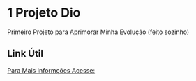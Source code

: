 # 1 Projeto Dio
Primeiro Projeto para Aprimorar Minha Evolução (feito sozinho)

## Link Útil
[Para Mais Informções Acesse:](https://cidades.ibge.gov.br/brasil/sp/historico)
